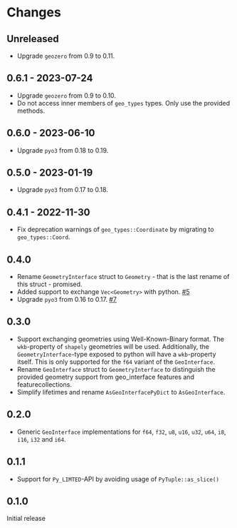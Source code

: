 # Changes

## Unreleased
* Upgrade `geozero` from 0.9 to 0.11.

## 0.6.1 - 2023-07-24
* Upgrade `geozero` from 0.9 to 0.10.
* Do not access inner members of `geo_types` types. Only use the provided methods.

## 0.6.0 - 2023-06-10
* Upgrade `pyo3` from 0.18 to 0.19.

## 0.5.0 - 2023-01-19
* Upgrade `pyo3` from 0.17 to 0.18.

## 0.4.1 - 2022-11-30
* Fix deprecation warnings of `geo_types::Coordinate` by migrating to `geo_types::Coord`.

## 0.4.0

* Rename `GeometryInterface` struct to `Geometry` - that is the last rename of this struct - promised.
* Added support to exchange `Vec<Geometry>` with python. [#5](https://github.com/nmandery/py_geo_interface/pull/5)
* Upgrade `pyo3` from 0.16 to 0.17. [#7](https://github.com/nmandery/py_geo_interface/pull/7)

## 0.3.0

* Support exchanging geometries using Well-Known-Binary format. The `wkb`-property of `shapely`
  geometries will be used. Additionally, the `GeometryInterface`-type exposed to python will have a `wkb`-property
  itself. This is only supported for the `f64` variant of the `GeoInterface`.
* Rename `GeoInterface` struct to `GeometryInterface` to distinguish the provided geometry support from geo_interface features and featurecollections.
* Simplify lifetimes and rename `AsGeoInterfacePyDict` to `AsGeoInterface`.

## 0.2.0

* Generic `GeoInterface` implementations for `f64`, `f32`, `u8`, `u16`, `u32`, `u64`, `i8`, `i16`, `i32` and `i64`.

## 0.1.1

* Support for `Py_LIMTED`-API by avoiding usage of `PyTuple::as_slice()`

## 0.1.0

Initial release
